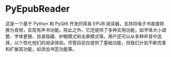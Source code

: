 # PyEpubReader
这是一个基于 Python 和 PyQt6 开发的简易 EPUB 阅读器，支持将电子书直接转换为音频，实现有声书功能。除此之外，它还提供了多种实用功能，如字体大小调整、字体更换、目录隐藏、护眼模式和全屏模式等。用户还可以从多种声音中选择，以个性化他们的阅读体验。尽管目前仅提供了基础功能，但我们计划不断完善和扩展其功能，如添加书签功能等。
